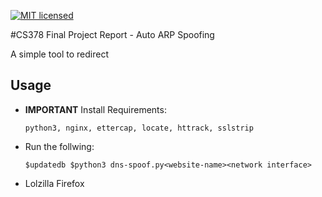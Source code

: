 [![MIT licensed](https://img.shields.io/badge/license-MIT-blue.svg)](https://raw.githubusercontent.com/hyperium/hyper/master/LICENSE)

#CS378 Final Project Report - Auto ARP Spoofing

A simple tool to redirect 



## Usage
+ **IMPORTANT** Install Requirements:

	`python3, nginx, ettercap, locate, httrack, sslstrip`

+ Run the follwing: 

	`$updatedb
	 $python3 dns-spoof.py<website-name><network interface>`

+ Lolzilla Firefox

 
